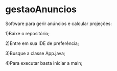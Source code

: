 # gestaoAnuncios
Software para gerir anúncios e calcular projeções:

1)Baixe o repositório;

2)Entre em sua IDE de preferência;

3)Busque a classe App.java;

4)Para executar basta iniciar a main;
